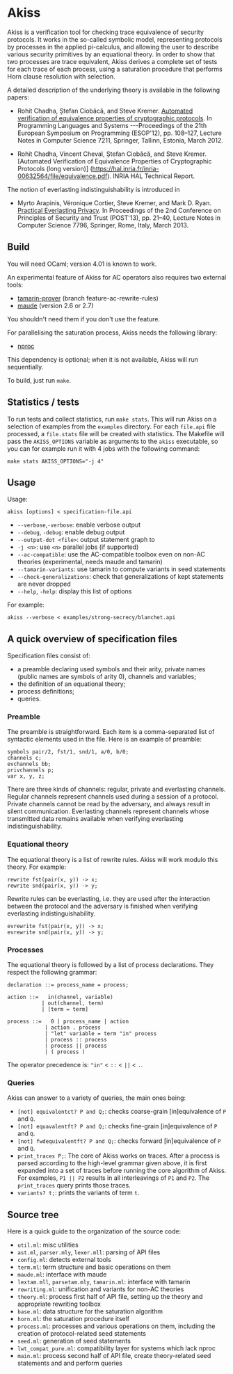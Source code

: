 Akiss
=====

Akiss is a verification tool for checking trace equivalence of
security protocols. It works in the so-called symbolic model,
representing protocols by processes in the applied pi-calculus, and
allowing the user to describe various security primitives by an
equational theory. In order to show that two processes are trace
equivalent, Akiss derives a complete set of tests for each trace of
each process, using a saturation procedure that performs Horn clause
resolution with selection.

A detailed description of the underlying theory is available in the
following papers:

  * Rohit Chadha, Ștefan Ciobâcă, and Steve
    Kremer. [Automated verification of equivalence properties of cryptographic protocols](http://www.loria.fr/~skremer/Papers/CCK-esop12.pdf). In
    Programming Languages and Systems ---Proceedings of the 21th
    European Symposium on Programming (ESOP'12), pp. 108–127, Lecture
    Notes in Computer Science 7211, Springer, Tallinn, Estonia,
    March 2012.

  * Rohit Chadha, Vincent Cheval, Ștefan Ciobâcă, and Steve
    Kremer. [Automated Verification of Equivalence Properties of Cryptographic Protocols (long version)]
    (https://hal.inria.fr/inria-00632564/file/equivalence.pdf). INRIA HAL Technical Report.

The notion of everlasting indistinguishability is introduced in

  * Myrto Arapinis, Véronique Cortier, Steve Kremer, and Mark
    D. Ryan. [Practical Everlasting Privacy](http://www.loria.fr/~skremer/Papers/ACKR-post13.pdf). In
    Proceedings of the 2nd Conference on Principles of Security and
    Trust (POST'13), pp. 21–40, Lecture Notes in Computer Science
    7796, Springer, Rome, Italy, March 2013.


Build
-----

You will need OCaml; version 4.01 is known to work.

An experimental feature of Akiss for AC operators also requires two
external tools:

 * [tamarin-prover](http://www.infsec.ethz.ch/research/software/tamarin.html) (branch feature-ac-rewrite-rules)
 * [maude](http://maude.cs.illinois.edu/w/index.php?title=The_Maude_System) (version 2.6 or 2.7)

You shouldn't need them if you don't use the feature.

For parallelising the saturation process, Akiss needs the following library:

 * [nproc](https://github.com/MyLifeLabs/nproc)

This dependency is optional; when it is not available, Akiss will run
sequentially.

To build, just run `make`.


Statistics / tests
------------------

To run tests and collect statistics, run `make stats`. This will run
Akiss on a selection of examples from the `examples` directory. For
each `file.api` file processed, a `file.stats` file will be created
with statistics. The Makefile will pass the `AKISS_OPTIONS` variable
as arguments to the `akiss` executable, so you can for example run it
with 4 jobs with the following command:

    make stats AKISS_OPTIONS="-j 4"


Usage
-----

Usage:

    akiss [options] < specification-file.api

 * `--verbose`,`-verbose`: enable verbose output
 * `--debug`, `-debug`: enable debug output
 * `--output-dot <file>`: output statement graph to <file>
 * `-j <n>`: use `<n>` parallel jobs (if supported)
 * `--ac-compatible`: use the AC-compatible toolbox even on non-AC
   theories (experimental, needs maude and tamarin)
 * `--tamarin-variants`: use tamarin to compute variants in seed
   statements
 * `--check-generalizations`: check that generalizations of kept
   statements are never dropped
 * `--help`, `-help`: display this list of options

For example:

    akiss --verbose < examples/strong-secrecy/blanchet.api


A quick overview of specification files
---------------------------------------

Specification files consist of:

 * a preamble declaring used symbols and their arity, private names
   (public names are symbols of arity 0), channels and variables;
 * the definition of an equational theory;
 * process definitions;
 * queries.

### Preamble

The preamble is straightforward. Each item is a comma-separated list
of syntactic elements used in the file. Here is an example of
preamble:

    symbols pair/2, fst/1, snd/1, a/0, b/0;
    channels c;
    evchannels bb;
    privchannels p;
    var x, y, z;

There are three kinds of channels: regular, private and everlasting
channels. Regular channels represent channels used during a session of
a protocol. Private channels cannot be read by the adversary, and
always result in silent communication. Everlasting channels represent
channels whose transmitted data remains available when verifying
everlasting indistinguishability.

### Equational theory

The equational theory is a list of rewrite rules. Akiss will work
modulo this theory. For example:

    rewrite fst(pair(x, y)) -> x;
    rewrite snd(pair(x, y)) -> y;

Rewrite rules can be everlasting, i.e. they are used after the
interaction between the protocol and the adversary is finished when
verifying everlasting indistinguishability.

    evrewrite fst(pair(x, y)) -> x;
    evrewrite snd(pair(x, y)) -> y;

### Processes

The equational theory is followed by a list of process
declarations. They respect the following grammar:

    declaration ::= process_name = process;

    action ::=   in(channel, variable)
               | out(channel, term)
               | [term = term]

    process ::=   0 | process_name | action
                | action . process
                | "let" variable = term "in" process
                | process :: process
                | process || process
                | ( process )

The operator precedence is: `"in"` < `::` < `||` < `.`.

### Queries

Akiss can answer to a variety of queries, the main ones being:

 * `[not] equivalentct? P and Q;`: checks coarse-grain
   [in]equivalence of `P` and `Q`.
 * `[not] equavalentft? P and Q;`: checks fine-grain
   [in]equivalence of `P` and `Q`.
 * `[not] fwdequivalentft? P and Q;`: checks forward [in]equivalence
   of `P` and `Q`.
 * `print_traces P;`: The core of Akiss works on traces. After a
   process is parsed according to the high-level grammar given above,
   it is first expanded into a set of traces before running the core
   algorithm of Akiss.  For examples, `P1 || P2` results in all
   interleavings of `P1` and `P2`.  The `print_traces` query prints
   those traces.
 * `variants? t;`: prints the variants of term `t`.


Source tree
-----------

Here is a quick guide to the organization of the source code:

 * `util.ml`: misc utilities
 * `ast.ml`, `parser.mly`, `lexer.mll`: parsing of API files
 * `config.ml`: detects external tools
 * `term.ml`: term structure and basic operations on them
 * `maude.ml`: interface with maude
 * `lextam.mll`, `parsetam.mly`, `tamarin.ml`: interface with tamarin
 * `rewriting.ml`: unification and variants for non-AC theories
 * `theory.ml`: process first half of API file, setting up the theory and
   appropriate rewriting toolbox
 * `base.ml`: data structure for the saturation algorithm
 * `horn.ml`: the saturation procedure itself
 * `process.ml`: processes and various operations on them, including the
   creation of protocol-related seed statements
 * `seed.ml`: generation of seed statements
 * `lwt_compat_pure.ml`: compatibility layer for systems which lack nproc
 * `main.ml`: process second half of API file, create theory-related seed
   statements and and perform queries

